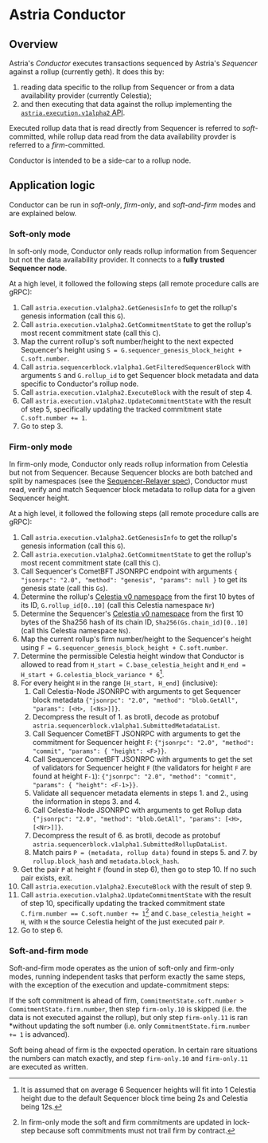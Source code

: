 # Astria Conductor

## Overview

Astria's *Conductor* executes transactions sequenced by Astria's *Sequencer*
against a rollup (currently geth). It does this by:

1. reading data specific to the rollup from Sequencer or from a data
   availability provider (currently Celestia);
2. and then executing that data against the rollup implementing the
   [`astria.execution.v1alpha2` API](./execution-api.md).

Executed rollup data that is read directly from Sequencer is referred to
*soft*-committed, while rollup data read from the data availability provder
is referred to a *firm*-committed.

Conductor is intended to be a side-car to a rollup node.

## Application logic

Conductor can be run in *soft-only*, *firm-only*, and *soft-and-firm* modes
and are explained below.

### Soft-only mode

In soft-only mode, Conductor only reads rollup information from Sequencer but
not the data availability provider. It connects to a
**fully trusted Sequencer node**.

At a high level, it followed the following steps (all remote procedure calls
are gRPC):

1. Call `astria.execution.v1alpha2.GetGenesisInfo` to get the rollup's genesis
  information (call this `G`).
2. Call `astria.execution.v1alpha2.GetCommitmentState` to get the rollup's most
  recent commitment state (call this `C`).
3. Map the current rollup's soft number/height to the next expected Sequencer's
  height using `S = G.sequencer_genesis_block_height + C.soft.number`.
4. Call `astria.sequencerblock.v1alpha1.GetFilteredSequencerBlock` with
  arguments `S` and `G.rollup_id` to get Sequencer block metadata and data
  specific to Conductor's rollup node.
5. Call `astria.execution.v1alpha2.ExecuteBlock` with the result of step 4.
6. Call `astria.execution.v1alpha2.UpdateCommitmentState` with the result of
  step 5, specifically updating the tracked commitment state
  `C.soft.number += 1`.
7. Go to step 3.

### Firm-only mode

In firm-only mode, Conductor only reads rollup information from Celestia but
not from Sequencer. Because Sequencer blocks are both batched and split by
namespaces (see the [Sequencer-Relayer spec](./sequencer-relayer.md)),
Conductor must read, verify and match Sequencer block metadata to rollup data
for a given Sequencer height.

At a high level, it followed the following steps (all remote procedure calls
are gRPC):

1. Call `astria.execution.v1alpha2.GetGenesisInfo` to get the rollup's genesis
  information (call this `G`).
2. Call `astria.execution.v1alpha2.GetCommitmentState` to get the rollup's most
  recent commitment state (call this `C`).
3. Call Sequencer's CometBFT JSONRPC endpoint with arguments
  `{ "jsonrpc": "2.0", "method": "genesis", "params": null }` to get its genesis
  state (call this `Gs`).
4. Determine the rollup's [Celestia v0 namespace] from the first 10 bytes of its
  ID, `G.rollup_id[0..10]` (call this Celestia namespace `Nr`)
5. Determine the Sequencer's [Celestia v0 namespace] from the first 10 bytes of
  the Sha256 hash of its chain ID, `Sha256(Gs.chain_id)[0..10]` (call this
  Celestia namespace `Ns`).
6. Map the current rollup's firm number/height to the Sequencer's height using
  `F = G.sequencer_genesis_block_height + C.soft.number`.
7. Determine the permissible Celestia height window that Conductor is allowed
  to read from `H_start = C.base_celestia_height` and
  `H_end = H_start + G.celestia_block_variance * 6`[^1].
8. For every height `H` in the range `[H_start, H_end]` (inclusive):
    1. Call Celestia-Node JSONRPC with arguments to get Sequencer block metadata
      `{"jsonrpc": "2.0", "method": "blob.GetAll", "params": [<H>, [<Ns>]]}`.
    2. Decompress the result of 1. as brotli, decode as protobuf
      `astria.sequencerblock.v1alpha1.SubmittedMetadataList`.
    3. Call Sequencer CometBFT JSONRPC with arguments to get the commitment
      for Sequencer height `F`:
      `{"jsonrpc": "2.0", "method": "commit", "params": { "height": <F>}}`.
    4. Call Sequencer CometBFT JSONRPC with arguments to get the set of
      validators for Sequencer height `F` (the validators for height `F` are
      found at height `F-1`):
      `{"jsonrpc": "2.0", "method": "commit", "params": { "height": <F-1>}}`.
    5. Validate all sequencer metadata elements in steps 1. and 2., using the
      information in steps 3. and 4.
    6. Call Celestia-Node JSONRPC with arguments to get Rollup data
      `{"jsonrpc": "2.0", "method": "blob.GetAll", "params": [<H>, [<Nr>]]}`.
    7. Decompress the result of 6. as brotli, decode as protobuf
      `astria.sequencerblock.v1alpha1.SubmittedRollupDataList`.
    8. Match pairs `P = (metadata, rollup data)` found in steps 5. and 7. by
     `rollup.block_hash` and `metadata.block_hash`.
9. Get the pair `P` at height `F` (found in step 6), then go
  to step 10. If no such pair exists, exit.
10. Call `astria.execution.v1alpha2.ExecuteBlock` with the result of step 9.
11. Call `astria.execution.v1alpha2.UpdateCommitmentState` with the result of
  step 10, specifically updating the tracked commitment state
  `C.firm.number == C.soft.number += 1`[^2] and `C.base_celestia_height = H`,
  with `H` the source Celestia height of the just executed pair `P`.
12. Go to step 6.

[Celestia v0 namespace]: https://celestiaorg.github.io/celestia-app/specs/namespace.html#version-0
[^1]: It is assumed that on average 6 Sequencer heights will fit into 1
  Celestia height due to the default Sequencer block time being 2s and
  Celestia being 12s.
[^2]: In firm-only mode the soft and firm commitments are updated in lock-step
  because soft commitments must not trail firm by contract.

### Soft-and-firm mode

Soft-and-firm mode operates as the union of soft-only and firm-only modes,
running independent tasks that perform exactly the same steps, with the
exception of the execution and update-commitment steps:

If the soft commitment is ahead of firm,
`CommitmentState.soft.number > CommitmentState.firm.number`, then step
`firm-only.10` is skipped (i.e. the data is not executed against the rollup),
but only step `firm-only.11` is ran *without updating the soft number (i.e.
only `CommitmentState.firm.number += 1` is advanced).

Soft being ahead of firm is the expected operation. In certain rare situations
the numbers can match exactly, and step `firm-only.10` and `firm-only.11` are
executed as written.
